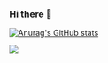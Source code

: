 ### Hi there 👋

[![Anurag's GitHub stats](https://github-readme-stats.vercel.app/api?username=jacksonwun&show_icons=true&theme=radical)](https://github.com/anuraghazra/github-readme-stats)

![](https://komarev.com/ghpvc/?username=jacksonwun&style=flat-square&color=blue)

<!--
**jacksonwun/jacksonwun** is a ✨ _special_ ✨ repository because its `README.md` (this file) appears on your GitHub profile.

[![Top Langs](https://github-readme-stats.vercel.app/api/top-langs/?username=jacksonwun)](https://github.com/anuraghazra/github-readme-stats)

Here are some ideas to get you started:

- 🔭 I’m currently working on ...
- 🌱 I’m currently learning ...
- 👯 I’m looking to collaborate on ...
- 🤔 I’m looking for help with ...
- 💬 Ask me about ...
- 📫 How to reach me: ...
- 😄 Pronouns: ...
- ⚡ Fun fact: ...
-->
